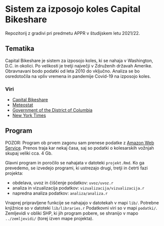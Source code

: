 # Sistem za izposojo koles Capital Bikeshare

Repozitorij z gradivi pri predmetu APPR v študijskem letu 2021/22.

## Tematika

Capital Bikeshare je sistem za izposojo koles, ki se nahaja v Washington, D.C. in okolici. Po velikosti je tretji največji v Združenih državah Amerike. Obravnavani bodo podatki od leta 2010 do vključno. Analiza se bo osredotočila na vpliv vremena in pandemije Covid-19 na izposojo koles.

### Viri
- [Capital Bikeshare](https://www.capitalbikeshare.com/system-data)
- [Meteostat](https://meteostat.net/en/place/365KYE)
- [Government of the District of Columbia](https://edpm.dc.gov/issuances/legal-public-holi=days-2021/)
- [New York Times](https://github.com/nytimes/covid-19-data)

## Program

POZOR: Program ob prvem zagonu sam prenese podatke z [Amazon Web Service](https://s3.amazonaws.com/capitalbikeshare-data/index.html). Prenos traja kar nekaj časa, saj so podatki o kolesarskih vožnjah skupaj veliki cca. 4 Gb.

Glavni program in poročilo se nahajata v datoteki `projekt.Rmd`.
Ko ga prevedemo, se izvedejo programi, ki ustrezajo drugi, tretji in četrti fazi projekta:

* obdelava, uvoz in čiščenje podatkov: `uvoz/uvoz.r`
* analiza in vizualizacija podatkov: `vizualizacija/vizualizacija.r`
* napredna analiza podatkov: `analiza/analiza.r`

Vnaprej pripravljene funkcije se nahajajo v datotekah v mapi `lib/`.
Potrebne knjižnice so v datoteki `lib/libraries.r`
Podatkovni viri so v mapi `podatki/`.
Zemljevidi v obliki SHP, ki jih program pobere,
se shranijo v mapo `../zemljevidi/` (torej izven mape projekta).

